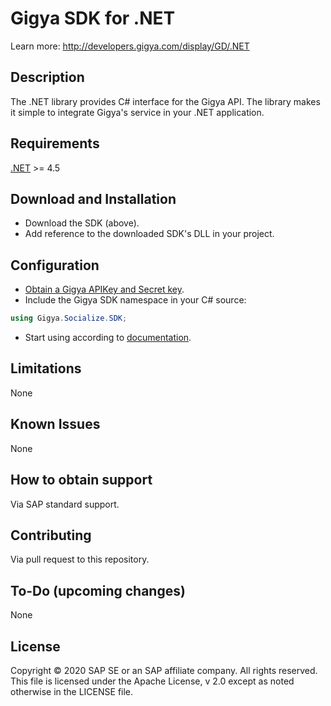 # Gigya SDK for .NET
Learn more: http://developers.gigya.com/display/GD/.NET

## Description
The .NET library provides C# interface for the Gigya API.
The library makes it simple to integrate Gigya's service in your .NET application.

## Requirements
[.NET](https://dotnet.microsoft.com/download/dotnet-framework) >= 4.5

## Download and Installation
* Download the SDK (above).
* Add reference to the downloaded SDK's DLL in your project.

## Configuration
* [Obtain a Gigya APIKey and Secret key](https://developers.gigya.com/display/GD/.NET#id-.NET-ObtainingGigya'sAPIKeyandSecretkey).
* Include the Gigya SDK namespace in your C# source:
```C#
using Gigya.Socialize.SDK;
```
* Start using according to [documentation](http://developers.gigya.com/display/GD/.NET).

## Limitations
None

## Known Issues
None

## How to obtain support
Via SAP standard support.

## Contributing
Via pull request to this repository.

## To-Do (upcoming changes)
None

## License
Copyright © 2020 SAP SE or an SAP affiliate company. All rights reserved. This file is licensed under the Apache License, v 2.0 except as noted otherwise in the LICENSE file.